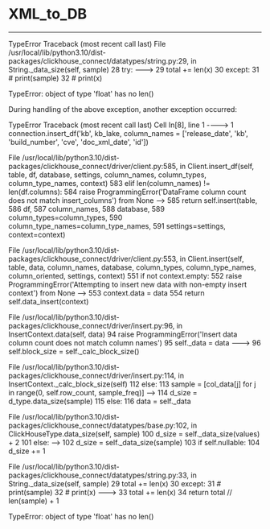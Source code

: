 # XML_to_DB


---------------------------------------------------------------------------
TypeError                                 Traceback (most recent call last)
File /usr/local/lib/python3.10/dist-packages/clickhouse_connect/datatypes/string.py:29, in String._data_size(self, sample)
     28                 try:
---> 29                     total += len(x)
     30                 except:
     31 #                    print(sample)
     32 #                    print(x)

TypeError: object of type 'float' has no len()

During handling of the above exception, another exception occurred:

TypeError                                 Traceback (most recent call last)
Cell In[8], line 1
----> 1 connection.insert_df('kb', kb_lake, column_names = ['release_date', 'kb', 'build_number', 'cve', 'doc_xml_date', 'id'])

File /usr/local/lib/python3.10/dist-packages/clickhouse_connect/driver/client.py:585, in Client.insert_df(self, table, df, database, settings, column_names, column_types, column_type_names, context)
    583     elif len(column_names) != len(df.columns):
    584         raise ProgrammingError('DataFrame column count does not match insert_columns') from None
--> 585 return self.insert(table,
    586                    df,
    587                    column_names,
    588                    database,
    589                    column_types=column_types,
    590                    column_type_names=column_type_names,
    591                    settings=settings, context=context)

File /usr/local/lib/python3.10/dist-packages/clickhouse_connect/driver/client.py:553, in Client.insert(self, table, data, column_names, database, column_types, column_type_names, column_oriented, settings, context)
    551     if not context.empty:
    552         raise ProgrammingError('Attempting to insert new data with non-empty insert context') from None
--> 553     context.data = data
    554 return self.data_insert(context)

File /usr/local/lib/python3.10/dist-packages/clickhouse_connect/driver/insert.py:96, in InsertContext.data(self, data)
     94     raise ProgrammingError('Insert data column count does not match column names')
     95 self._data = data
---> 96 self.block_size = self._calc_block_size()

File /usr/local/lib/python3.10/dist-packages/clickhouse_connect/driver/insert.py:114, in InsertContext._calc_block_size(self)
    112     else:
    113         sample = [col_data[j] for j in range(0, self.row_count, sample_freq)]
--> 114         d_size = d_type.data_size(sample)
    115 else:
    116     data = self._data

File /usr/local/lib/python3.10/dist-packages/clickhouse_connect/datatypes/base.py:102, in ClickHouseType.data_size(self, sample)
    100     d_size = self._data_size(values) + 2
    101 else:
--> 102     d_size = self._data_size(sample)
    103 if self.nullable:
    104     d_size += 1

File /usr/local/lib/python3.10/dist-packages/clickhouse_connect/datatypes/string.py:33, in String._data_size(self, sample)
     29                     total += len(x)
     30                 except:
     31 #                    print(sample)
     32 #                    print(x)
---> 33                     total += len(x)
     34         return total // len(sample) + 1

TypeError: object of type 'float' has no len()